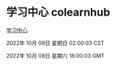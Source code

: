 # 学习中心 colearnhub
[学习中心](http://27.19.33.125:56308/colearnhub/)

2022年 10月 09日 星期日 02:00:03 CST

2022年 10月 08日 星期六 18:00:03 GMT
